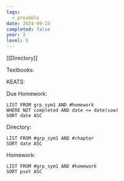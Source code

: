 ```yaml
---
tags:
  - preamble
date: 2024-09-23
completed: false
year: 2
level: 5
---
```

[[Directory]]

Textbooks:

KEATS:

Due Homework:
```dataview
LIST FROM grp_sym1 AND #homework 
WHERE NOT completed AND date <= date(sow)
SORT date ASC
```


Directory:
```dataview
LIST FROM #grp_sym1 AND #chapter
SORT date ASC
```


Homework:
```dataview
LIST FROM #grp_sym1 AND #homework 
SORT pset ASC
```
